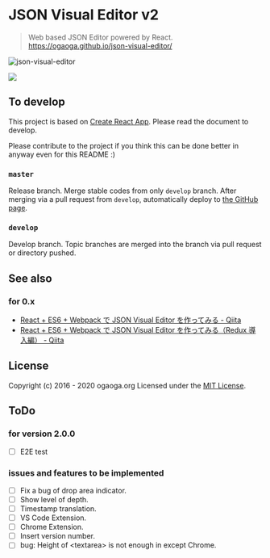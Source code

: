 # JSON Visual Editor v2

> Web based JSON Editor powered by React.
> https://ogaoga.github.io/json-visual-editor/

![json-visual-editor](resources/json-visual-editor.png?raw=true)

![](https://github.com/ogaoga/json-visual-editor/workflows/test.yml/badge.svg)

## To develop

This project is based on [Create React App](https://reactjs.org/docs/create-a-new-react-app.html). Please read the document to develop.

Please contribute to the project if you think this can be done better in anyway even for this README :)

### `master`

Release branch. Merge stable codes from only `develop` branch. After merging via a pull request from `develop`, automatically deploy to [the GitHub page](https://ogaoga.github.io/json-visual-editor/).

### `develop`

Develop branch. Topic branches are merged into the branch via pull request or directory pushed.

## See also

### for 0.x

- [React + ES6 + Webpack で JSON Visual Editor を作ってみる - Qiita](http://qiita.com/ogaoga/items/1dae5586601e6900c3f1)
- [React + ES6 + Webpack で JSON Visual Editor を作ってみる（Redux 導入編） - Qiita](http://qiita.com/ogaoga/items/e3f7e6d1d3aeb61351f5)

## License

Copyright (c) 2016 - 2020 ogaoga.org
Licensed under the [MIT License](LICENSE).

## ToDo

### for version 2.0.0

- [ ] E2E test

### issues and features to be implemented

- [ ] Fix a bug of drop area indicator.
- [ ] Show level of depth.
- [ ] Timestamp translation.
- [ ] VS Code Extension.
- [ ] Chrome Extension.
- [ ] Insert version number.
- [ ] bug: Height of &lt;textarea&gt; is not enough in except Chrome.
